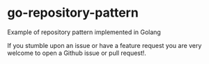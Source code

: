 # go-repository-pattern

Example of repository pattern implemented in Golang 

If you stumble upon an issue or have a feature request you are very welcome to open a Github issue or pull request!.
